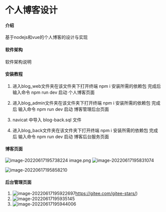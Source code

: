 # 个人博客设计

#### 介绍
基于nodejs和vue的个人博客的设计与实现

#### 软件架构
软件架构说明


#### 安装教程

1.  进入blog_web文件夹在该文件夹下打开终端 
    npm i 安装所需的依赖包
    完成后 输入命令 npm run dev 启动 个人博客页面

2.  进入blog_admin文件夹在该文件夹下打开终端 
    npm i 安装所需的依赖包
    完成后 输入命令 npm run dev 启动 博客管理后台页面

3.  navicat 中导入 blog-back.sql 文件

4.  进入blog_back文件夹在该文件夹下打开终端 
    npm i 安装所需的依赖包
    完成后 输入命令 npm run dev 启动 博客后台服务页面

#### 博客页面

![image-20220617195738224](C:\Users\admin\AppData\Roaming\Typora\typora-user-images\image-20220617195738224.png)
image.png
![image-20220617195831074](C:\Users\admin\AppData\Roaming\Typora\typora-user-images\image-20220617195831074.png)

![image-20220617195858210](C:\Users\admin\AppData\Roaming\Typora\typora-user-images\image-20220617195858210.png)

#### 后台管理页面

1.  ![image-20220617195922697](C:\Users\admin\AppData\Roaming\Typora\typora-user-images\image-20220617195922697.png)https://gitee.com/gitee-stars/)
1.  ![image-20220617195935145](C:\Users\admin\AppData\Roaming\Typora\typora-user-images\image-20220617195935145.png)
1.  ![image-20220617195944006](C:\Users\admin\AppData\Roaming\Typora\typora-user-images\image-20220617195944006.png)
